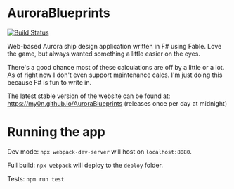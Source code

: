 # AuroraBlueprints

[![Build Status](https://dev.azure.com/my0n/my0n/_apis/build/status/my0n.AuroraBlueprints?branchName=master)](https://dev.azure.com/my0n/my0n/_build/latest?definitionId=1&branchName=master)

Web-based Aurora ship design application written in F# using Fable. Love the game, but always wanted something a little easier on the eyes.

There's a good chance most of these calculations are off by a little or a lot. As of right now I don't even support maintenance calcs. I'm just doing this because F# is fun to write in.

The latest stable version of the website can be found at: https://my0n.github.io/AuroraBlueprints (releases once per day at midnight)

# Running the app

Dev mode: `npx webpack-dev-server` will host on `localhost:8080`.

Full build: `npx webpack` will deploy to the `deploy` folder.

Tests: `npm run test`

